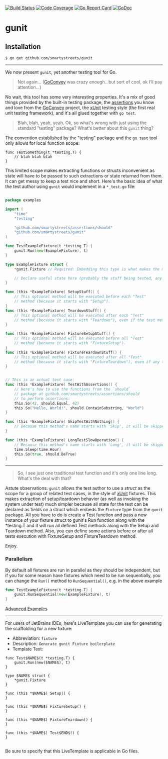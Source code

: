[![Build Status](https://travis-ci.org/smartystreets/gunit.svg?branch=master)](https://travis-ci.org/smartystreets/gunit)
[![Code Coverage](https://codecov.io/gh/smartystreets/gunit/branch/master/graph/badge.svg)](https://codecov.io/gh/smartystreets/gunit)
[![Go Report Card](https://goreportcard.com/badge/github.com/smartystreets/gunit)](https://goreportcard.com/report/github.com/smartystreets/gunit)
[![GoDoc](https://godoc.org/github.com/smartystreets/gunit?status.svg)](http://godoc.org/github.com/smartystreets/gunit)

# gunit

## Installation

```
$ go get github.com/smartystreets/gunit
```

-------------------------

We now present `gunit`, yet another testing tool for Go.

> Not again... ([GoConvey](http://goconvey.co) was crazy enough...but sort of cool, ok I'll pay attention...)

No wait, this tool has some very interesting properties. It's a mix of good things provided by the built-in testing package, the [assertions](https://github.com/smartystreets/assertions) you know and love from the [GoConvey](http://goconvey.co) project, the [xUnit](https://en.wikipedia.org/wiki/XUnit) testing style (the first real unit testing framework), and it's all glued together with `go test`.

> Blah, blah, yeah, yeah. Ok, so what's wrong with just using the standard "testing" package? What's better about this `gunit` thing?

The convention established by the "testing" package and the `go test` tool only allows for local function scope:

```
func TestSomething(t *testing.T) {
	// blah blah blah
}
```

This limited scope makes extracting functions or structs inconvenient as state will have to be passed to such extractions or state returned from them. It can get messy to keep a test nice and short. Here's the basic idea of what the test author using `gunit` would implement in a `*_test.go` file:

```go

package examples

import (
    "time"
	"testing"

	"github.com/smartystreets/assertions/should"
	"github.com/smartystreets/gunit"
)

func TestExampleFixture(t *testing.T) {
	gunit.Run(new(ExampleFixture), t)
}

type ExampleFixture struct {
	*gunit.Fixture // Required: Embedding this type is what makes the magic happen.

	// Declare useful state here (probably the stuff being tested, any fakes, etc...).
}

func (this *ExampleFixture) SetupStuff() {
	// This optional method will be executed before each "Test"
	// method (because it starts with "Setup").
}
func (this *ExampleFixture) TeardownStuff() {
	// This optional method will be executed after each "Test"
	// method (because it starts with "Teardown"), even if the test method panics.
}

func (this *ExampleFixture) FixtureSetupStuff() {
	// This optional method will be executed before all "Test"
	// method (because it starts with "FixtureSetup").
}
func (this *ExampleFixture) FixtureTeardownStuff() {
	// This optional method will be executed after all "Test"
	// method (because it starts with "FixtureTeardown"), even if any test method panics.
}


// This is an actual test case:
func (this *ExampleFixture) TestWithAssertions() {
	// Here's how to use the functions from the `should`
	// package at github.com/smartystreets/assertions/should
	// to perform assertions:
	this.So(42, should.Equal, 42)
	this.So("Hello, World!", should.ContainSubstring, "World")
}

func (this *ExampleFixture) SkipTestWithNothing() {
	// Because this method's name starts with 'Skip', it will be skipped.
}

func (this *ExampleFixture) LongTestSlowOperation() {
	// Because this method's name starts with 'Long', it will be skipped if `go test` is run with the `short` flag.
	time.Sleep(time.Hour)
	this.So(true, should.BeTrue)
}
```

-------------------------

> So, I see just one traditional test function and it's only one line long. What's the deal with that?

Astute observations. `gunit` allows the test author to use a _struct_ as the scope for a group of related test cases, in the style of [xUnit](https://en.wikipedia.org/wiki/XUnit) fixtures. This makes extraction of setup/teardown behavior (as well as invoking the system under test) much simpler because all state for the test can be declared as fields on a struct which embeds the `Fixture` type from the `gunit` package. All you have to do is create a Test function and pass a new instance of your fixture struct to gunit's Run function along with the *testing.T and it will run all defined Test methods along with the Setup and Teardown method. Also, you can define some actions before or after all tests execution with FixtureSetup and FixtureTeardown method.

Enjoy.

### Parallelism
By default all fixtures are run in parallel as they should be independent, but if you for some reason have fixtures which need to be run sequentially, you can change the `Run()` method to `RunSequential()`, e.g. in the above example

```go
func TestExampleFixture(t *testing.T) {
	gunit.RunSequential(new(ExampleFixture), t)
}
```

[Advanced Examples](https://github.com/smartystreets/gunit/tree/master/advanced_examples)

----------------------------------------------------------------------------

For users of JetBrains IDEs, here's LiveTemplate you can use for generating the scaffolding for a new fixture:

- Abbreviation: `fixture`
- Description: `Generate gunit Fixture boilerplate`
- Template Text:

```
func Test$NAME$(t *testing.T) {
    gunit.Run(new($NAME$), t)
}

type $NAME$ struct {
    *gunit.Fixture
}

func (this *$NAME$) Setup() {
}

func (this *$NAME$) FixtureSetup() {
}

func (this *$NAME$) FixtureTeardown() {
}

func (this *$NAME$) Test$END$() {
}


```

Be sure to specify that this LiveTemplate is applicable in Go files.
